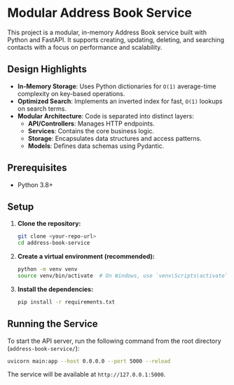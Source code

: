 # Modular Address Book Service

This project is a modular, in-memory Address Book service built with Python and FastAPI. It supports creating, updating, deleting, and searching contacts with a focus on performance and scalability.

## Design Highlights

- **In-Memory Storage**: Uses Python dictionaries for `O(1)` average-time complexity on key-based operations.
- **Optimized Search**: Implements an inverted index for fast, `O(1)` lookups on search terms.
- **Modular Architecture**: Code is separated into distinct layers:
    - **API/Controllers**: Manages HTTP endpoints.
    - **Services**: Contains the core business logic.
    - **Storage**: Encapsulates data structures and access patterns.
    - **Models**: Defines data schemas using Pydantic.

## Prerequisites

- Python 3.8+

## Setup

1.  **Clone the repository:**
    ```bash
    git clone <your-repo-url>
    cd address-book-service
    ```

2.  **Create a virtual environment (recommended):**
    ```bash
    python -m venv venv
    source venv/bin/activate  # On Windows, use `venv\Scripts\activate`
    ```

3.  **Install the dependencies:**
    ```bash
    pip install -r requirements.txt
    ```

## Running the Service

To start the API server, run the following command from the root directory (`address-book-service/`):

```bash
uvicorn main:app --host 0.0.0.0 --port 5000 --reload
```
The service will be available at `http://127.0.0.1:5000`.